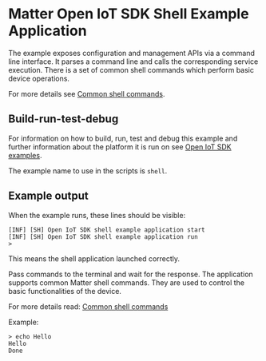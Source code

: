 # Matter Open IoT SDK Shell Example Application

The example exposes configuration and management APIs via a command line
interface. It parses a command line and calls the corresponding service
execution. There is a set of common shell commands which perform basic device
operations.

For more details see
[Common shell commands](../README.md#matter-shell-command-details).

## Build-run-test-debug

For information on how to build, run, test and debug this example and further
information about the platform it is run on see
[Open IoT SDK examples](../../../docs/platforms/openiotsdk/openiotsdk_examples.md).

The example name to use in the scripts is `shell`.

## Example output

When the example runs, these lines should be visible:

```
[INF] [SH] Open IoT SDK shell example application start
[INF] [SH] Open IoT SDK shell example application run
>
```

This means the shell application launched correctly.

Pass commands to the terminal and wait for the response. The application
supports common Matter shell commands. They are used to control the basic
functionalities of the device.

For more details read:
[Common shell commands](../README.md#matter-shell-command-details)

Example:

```
> echo Hello
Hello
Done
```
